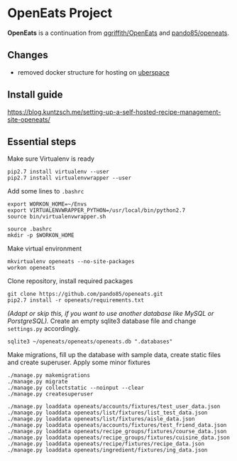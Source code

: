 # OpenEats Project

**OpenEats** is a continuation from [qgriffith/OpenEats](https://github.com/qgriffith/OpenEats) and [pando85/openeats](https://github.com/pando85/openeats).

## Changes
* removed docker structure for hosting on [uberspace](https://uberspace.de)

## Install guide
https://blog.kuntzsch.me/setting-up-a-self-hosted-recipe-management-site-openeats/

## Essential steps

Make sure Virtualenv is ready

``` shell
pip2.7 install virtualenv --user
pip2.7 install virtualenvwrapper --user
```

Add some lines to `.bashrc`

``` 
export WORKON_HOME=~/Envs
export VIRTUALENVWRAPPER_PYTHON=/usr/local/bin/python2.7
source bin/virtualenvwrapper.sh
```

``` shell
source .bashrc
mkdir -p $WORKON_HOME
```

Make virtual environment

``` shell
mkvirtualenv openeats --no-site-packages
workon openeats
```

Clone repository, install required packages

``` shell
git clone https://github.com/pando85/openeats.git
pip2.7 install -r openeats/requirements.txt
```

*(Adapt or skip this, if you want to use another database like MySQL or PorstgreSQL).*
Create an empty sqlite3 database file and change `settings.py` accordingly.

``` shell
sqlite3 ~/openeats/openeats/openeats.db ".databases"
```

Make migrations, fill up the database with sample data, create static files and create superuser. Apply some minor fixtures

``` shell
./manage.py makemigrations
./manage.py migrate
./manage.py collectstatic --noinput --clear
./manage.py createsuperuser

./manage.py loaddata openeats/accounts/fixtures/test_user_data.json
./manage.py loaddata openeats/list/fixtures/list_test_data.json
./manage.py loaddata openeats/list/fixtures/aisle_data.json  
./manage.py loaddata openeats/accounts/fixtures/test_friend_data.json
./manage.py loaddata openeats/recipe_groups/fixtures/course_data.json
./manage.py loaddata openeats/recipe_groups/fixtures/cuisine_data.json
./manage.py loaddata openeats/recipe/fixtures/recipe_data.json
./manage.py loaddata openeats/ingredient/fixtures/ing_data.json
```

